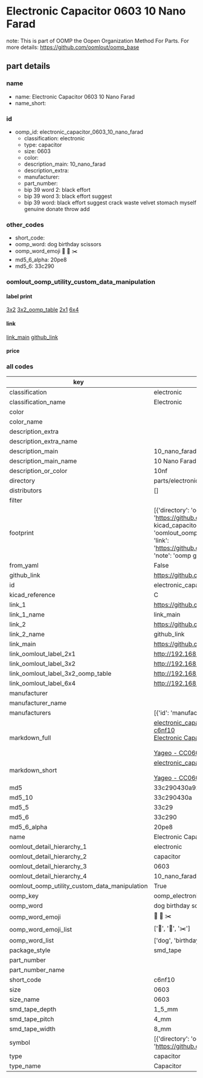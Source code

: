 # Electronic Capacitor 0603 10 Nano Farad  

note: This is part of OOMP the Oopen Organization Method For Parts. For more details: https://github.com/oomlout/oomp_base

##  part details





### name
* name: Electronic Capacitor 0603 10 Nano Farad
* name_short: 
### id
* oomp_id: electronic_capacitor_0603_10_nano_farad
  * classification: electronic
  * type: capacitor
  * size: 0603
  * color: 
  * description_main: 10_nano_farad
  * description_extra: 
  * manufacturer: 
  * part_number: 
  * bip 39 word 2: black effort
  * bip 39 word 3: black effort suggest
  * bip 39 word: black effort suggest crack waste velvet stomach myself genuine donate throw add

### other_codes
* short_code: 
* oomp_word: dog birthday scissors
* oomp_word_emoji :dog: :birthday: :scissors:
* md5_6_alpha: 20pe8
* md5_6: 33c290






### oomlout_oomp_utility_custom_data_manipulation
#### label print
[3x2](http://192.168.1.245:1112/?label=oomp%2020pe8)
[3x2_oomp_table](http://192.168.1.107:1112/?label=oomp%2020pe8)
[2x1](http://192.168.1.242:1112/?label=oomp%2020pe8)
[6x4](http://192.168.1.55:1112/?label=oomp%2020pe8)    

#### link

[link_main](https://github.com/oomlout/oomlout_oomp_current_version_messy/tree/main/parts/electronic_capacitor_0603_10_nano_farad) [github_link](https://github.com/oomlout/oomlout_oomp_part_src/tree/main/parts/electronic_capacitor_0603_10_nano_farad)                             

#### price







### all codes 
| key | value |  
| --- | --- |  
| classification | electronic |  
| classification_name | Electronic |  
| color |  |  
| color_name |  |  
| description_extra |  |  
| description_extra_name |  |  
| description_main | 10_nano_farad |  
| description_main_name | 10 Nano Farad |  
| description_or_color | 10nf |  
| directory | parts/electronic_capacitor_0603_10_nano_farad |  
| distributors | [] |  
| filter |  |  
| footprint | [{'directory': 'oomlout_oomp_footprint_bot/footprints/kicad_capacitor_smd_c_0603_1608metric//working/working.kicad_mod', 'index': 0, 'link': 'https://github.com/oomlout/oomlout_oomp_footprint_bot/tree/main/foootprntss/kicad_capacitor_smd_c_0603_1608metric', 'note': 'source footprint kicad_capacitor_smd_c_0603_1608metric', 'oomp_key': 'oomp_kicad_capacitor_smd_c_0603_1608metric'}, {'directory': 'oomlout_oomp_footprint_bot/footprints/oomlout_oomlout_oomp_part_footprints_c6nf10_electronic_capacitor_0603_10_nano_farad//working/working.kicad_mod', 'index': 1, 'link': 'https://github.com/oomlout/oomlout_oomp_footprint_bot/tree/main/foootprntss/oomlout_oomlout_oomp_part_footprints_c6nf10_electronic_capacitor_0603_10_nano_farad', 'note': 'oomp generated footprint', 'oomp_key': 'oomp_oomlout_oomlout_oomp_part_footprints_c6nf10_electronic_capacitor_0603_10_nano_farad'}] |  
| from_yaml | False |  
| github_link | https://github.com/oomlout/oomlout_oomp_part_src/tree/main/parts/electronic_capacitor_0603_10_nano_farad |  
| id | electronic_capacitor_0603_10_nano_farad |  
| kicad_reference | C |  
| link_1 | https://github.com/oomlout/oomlout_oomp_current_version_messy/tree/main/parts/electronic_capacitor_0603_10_nano_farad |  
| link_1_name | link_main |  
| link_2 | https://github.com/oomlout/oomlout_oomp_part_src/tree/main/parts/electronic_capacitor_0603_10_nano_farad |  
| link_2_name | github_link |  
| link_main | https://github.com/oomlout/oomlout_oomp_current_version_messy/tree/main/parts/electronic_capacitor_0603_10_nano_farad |  
| link_oomlout_label_2x1 | http://192.168.1.242:1112/?label=oomp%2020pe8 |  
| link_oomlout_label_3x2 | http://192.168.1.245:1112/?label=oomp%2020pe8 |  
| link_oomlout_label_3x2_oomp_table | http://192.168.1.107:1112/?label=oomp%2020pe8 |  
| link_oomlout_label_6x4 | http://192.168.1.55:1112/?label=oomp%2020pe8 |  
| manufacturer |  |  
| manufacturer_name |  |  
| manufacturers | [{'id': 'manufacturer_yageo', 'link': 'https://www.yageo.com/en/Chart/Download/pdf/CC0603KRX7R9BB103', 'name': 'Yageo', 'part_number': 'CC0603KRX7R9BB103'}] |  
| markdown_full | [electronic_capacitor_0603_10_nano_farad](https://github.com/oomlout/oomlout_oomp_current_version_messy/tree/main/parts/electronic_capacitor_0603_10_nano_farad)<br>[c6nf10](https://github.com/oomlout/oomlout_oomp_current_version_messy/tree/main/parts/electronic_capacitor_0603_10_nano_farad)<br>[Electronic Capacitor 0603 10 Nano Farad](https://github.com/oomlout/oomlout_oomp_current_version_messy/tree/main/parts/electronic_capacitor_0603_10_nano_farad)<br><br>[Yageo - CC0603KRX7R9BB103](https://www.yageo.com/en/Chart/Download/pdf/CC0603KRX7R9BB103) [(L)  ](https://www.lcsc.com/search?q=CC0603KRX7R9BB103)[(D)  ](https://www.digikey.com/en/products?keywords=CC0603KRX7R9BB103)[(M)  ](https://www.mouser.com/Search/Refine?Keyword=CC0603KRX7R9BB103)[(N)  ](https://www.newark.com/search?st=CC0603KRX7R9BB103)[(SZ)  ](https://so.szlcsc.com/global.html?k=CC0603KRX7R9BB103)<br> |  
| markdown_short | [electronic_capacitor_0603_10_nano_farad](https://github.com/oomlout/oomlout_oomp_current_version_messy/tree/main/parts/electronic_capacitor_0603_10_nano_farad)<br><br>[Yageo - CC0603KRX7R9BB103](https://www.yageo.com/en/Chart/Download/pdf/CC0603KRX7R9BB103) |  
| md5 | 33c290430a925ac7c87bd31db1d1a8b7 |  
| md5_10 | 33c290430a |  
| md5_5 | 33c29 |  
| md5_6 | 33c290 |  
| md5_6_alpha | 20pe8 |  
| name | Electronic Capacitor 0603 10 Nano Farad |  
| oomlout_detail_hierarchy_1 | electronic |  
| oomlout_detail_hierarchy_2 | capacitor |  
| oomlout_detail_hierarchy_3 | 0603 |  
| oomlout_detail_hierarchy_4 | 10_nano_farad |  
| oomlout_oomp_utility_custom_data_manipulation | True |  
| oomp_key | oomp_electronic_capacitor_0603_10_nano_farad |  
| oomp_word | dog birthday scissors |  
| oomp_word_emoji | :dog: :birthday: :scissors: |  
| oomp_word_emoji_list | [':dog:', ':birthday:', ':scissors:'] |  
| oomp_word_list | ['dog', 'birthday', 'scissors'] |  
| package_style | smd_tape |  
| part_number |  |  
| part_number_name |  |  
| short_code | c6nf10 |  
| size | 0603 |  
| size_name | 0603 |  
| smd_tape_depth | 1_5_mm |  
| smd_tape_pitch | 4_mm |  
| smd_tape_width | 8_mm |  
| symbol | [{'directory': 'oomlout_oomp_symbol_bot/symbols/kicad_device_c//working/working.kicad_sym', 'index': 0, 'link': 'https://github.com/oomlout/oomlout_oomp_symbol_bot/tree/main/symbols/kicad_device_c', 'oomp_key': 'oomp_kicad_device_c'}] |  
| type | capacitor |  
| type_name | Capacitor |  
